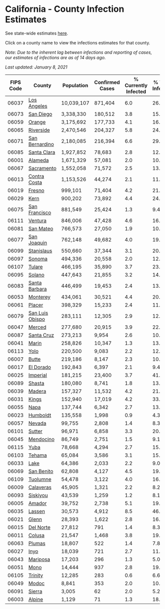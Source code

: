 # California - County Infection Estimates

See state-wide estimates [here](/infections/us-ca).

Click on a county name to view the infections estimates for that county.

*Note: Due to the inherent lag between infections and reporting of cases, our estimates of infections are as of 14 days ago.*

*Last updated: January 8, 2021*

|   FIPS Code |                             County |   Population |   Confirmed Cases |   % Currently Infected |   % Total Infected |
|-------------|------------------------------------|--------------|-------------------|------------------------|--------------------|
|       06037 |         [Los Angeles](los-angeles) |   10,039,107 |           871,404 |                    6.0 |               26.0 |
|       06073 |             [San Diego](san-diego) |    3,338,330 |           180,512 |                    3.8 |               15.7 |
|       06059 |                   [Orange](orange) |    3,175,692 |           177,733 |                    4.1 |               16.7 |
|       06065 |             [Riverside](riverside) |    2,470,546 |           204,327 |                    5.8 |               24.5 |
|       06071 |   [San Bernardino](san-bernardino) |    2,180,085 |           216,394 |                    6.6 |               29.0 |
|       06085 |         [Santa Clara](santa-clara) |    1,927,852 |            78,683 |                    2.8 |               12.2 |
|       06001 |                 [Alameda](alameda) |    1,671,329 |            57,081 |                    2.0 |               10.4 |
|       06067 |           [Sacramento](sacramento) |    1,552,058 |            71,572 |                    2.5 |               13.6 |
|       06013 |       [Contra Costa](contra-costa) |    1,153,526 |            44,274 |                    2.1 |               11.5 |
|       06019 |                   [Fresno](fresno) |      999,101 |            71,404 |                    4.2 |               21.4 |
|       06029 |                       [Kern](kern) |      900,202 |            73,892 |                    4.4 |               24.9 |
|       06075 |     [San Francisco](san-francisco) |      881,549 |            25,424 |                    1.3 |                9.4 |
|       06111 |                 [Ventura](ventura) |      846,006 |            47,428 |                    4.6 |               16.0 |
|       06081 |             [San Mateo](san-mateo) |      766,573 |            27,050 |                    1.9 |               10.9 |
|       06077 |         [San Joaquin](san-joaquin) |      762,148 |            49,682 |                    4.0 |               19.7 |
|       06099 |           [Stanislaus](stanislaus) |      550,660 |            37,344 |                    3.1 |               20.5 |
|       06097 |                   [Sonoma](sonoma) |      494,336 |            20,558 |                    2.0 |               12.3 |
|       06107 |                   [Tulare](tulare) |      466,195 |            35,890 |                    3.7 |               23.6 |
|       06095 |                   [Solano](solano) |      447,643 |            21,855 |                    3.2 |               14.1 |
|       06083 |     [Santa Barbara](santa-barbara) |      446,499 |            19,453 |                    2.4 |               13.5 |
|       06053 |               [Monterey](monterey) |      434,061 |            30,521 |                    4.4 |               20.5 |
|       06061 |                   [Placer](placer) |      398,329 |            15,233 |                    2.4 |               11.1 |
|       06079 | [San Luis Obispo](san-luis-obispo) |      283,111 |            12,305 |                    2.9 |               12.6 |
|       06047 |                   [Merced](merced) |      277,680 |            20,915 |                    3.9 |               22.4 |
|       06087 |           [Santa Cruz](santa-cruz) |      273,213 |             9,954 |                    2.6 |               10.5 |
|       06041 |                     [Marin](marin) |      258,826 |            10,347 |                    1.3 |               13.3 |
|       06113 |                       [Yolo](yolo) |      220,500 |             9,083 |                    2.2 |               12.2 |
|       06007 |                     [Butte](butte) |      219,186 |             8,147 |                    2.3 |               10.7 |
|       06017 |             [El Dorado](el-dorado) |      192,843 |             6,397 |                    2.1 |                9.4 |
|       06025 |               [Imperial](imperial) |      181,215 |            23,400 |                    3.7 |               41.0 |
|       06089 |                   [Shasta](shasta) |      180,080 |             8,741 |                    1.8 |               13.3 |
|       06039 |                   [Madera](madera) |      157,327 |            11,532 |                    4.2 |               21.6 |
|       06031 |                     [Kings](kings) |      152,940 |            17,019 |                    4.2 |               33.8 |
|       06055 |                       [Napa](napa) |      137,744 |             6,342 |                    2.7 |               13.4 |
|       06023 |               [Humboldt](humboldt) |      135,558 |             1,998 |                    0.9 |                4.3 |
|       06057 |                   [Nevada](nevada) |       99,755 |             2,808 |                    1.4 |                8.3 |
|       06101 |                   [Sutter](sutter) |       96,971 |             6,858 |                    3.3 |               20.7 |
|       06045 |             [Mendocino](mendocino) |       86,749 |             2,751 |                    1.5 |                9.1 |
|       06115 |                       [Yuba](yuba) |       78,668 |             4,294 |                    2.7 |               15.4 |
|       06103 |                   [Tehama](tehama) |       65,084 |             3,586 |                    3.1 |               15.2 |
|       06033 |                       [Lake](lake) |       64,386 |             2,033 |                    2.2 |                9.0 |
|       06069 |           [San Benito](san-benito) |       62,808 |             4,127 |                    4.5 |               19.2 |
|       06109 |               [Tuolumne](tuolumne) |       54,478 |             3,122 |                    4.0 |               16.1 |
|       06009 |             [Calaveras](calaveras) |       45,905 |             1,321 |                    2.2 |                8.2 |
|       06093 |               [Siskiyou](siskiyou) |       43,539 |             1,259 |                    1.2 |                8.1 |
|       06005 |                   [Amador](amador) |       39,752 |             2,738 |                    5.1 |               19.6 |
|       06035 |                   [Lassen](lassen) |       30,573 |             4,912 |                    8.5 |               46.5 |
|       06021 |                     [Glenn](glenn) |       28,393 |             1,622 |                    2.8 |               16.8 |
|       06015 |             [Del Norte](del-norte) |       27,812 |               791 |                    1.4 |                8.3 |
|       06011 |                   [Colusa](colusa) |       21,547 |             1,468 |                    3.8 |               19.8 |
|       06063 |                   [Plumas](plumas) |       18,807 |               522 |                    1.4 |                7.8 |
|       06027 |                       [Inyo](inyo) |       18,039 |               721 |                    2.7 |               11.6 |
|       06043 |               [Mariposa](mariposa) |       17,203 |               296 |                    1.3 |                5.0 |
|       06051 |                       [Mono](mono) |       14,444 |               937 |                    2.8 |               19.8 |
|       06105 |                 [Trinity](trinity) |       12,285 |               283 |                    0.6 |                6.6 |
|       06049 |                     [Modoc](modoc) |        8,841 |               353 |                    2.0 |               10.9 |
|       06091 |                   [Sierra](sierra) |        3,005 |                62 |                    2.0 |                5.2 |
|       06003 |                   [Alpine](alpine) |        1,129 |                71 |                    1.3 |               18.6 |